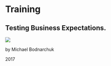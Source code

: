 # Training

## Testing Business Expectations.

![](http://codeception.com/images/logo.svg)

by Michael Bodnarchuk


2017